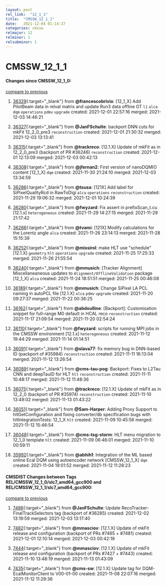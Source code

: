 ```yaml
---
layout: post
rel_link:  "12_1_1"
title:  "CMSSW_12_1_1"
date:   2021-12-04 01:14:37
categories: cmssw
relmajor: 12
relminor: 1
relsubminor: 1
---
```


# CMSSW_12_1_1
#### Changes since CMSSW_12_1_0:
[compare to previous](https://github.com/cms-sw/cmssw/compare/CMSSW_12_1_0...CMSSW_12_1_1)



1. [36329](http://github.com/cms-sw/cmssw/pull/36329){:target="_blank"}  from **@francescobrivio**: [12_1_X] Add PilotBeam data in relval matrix and update Run3 data offline GT `l1` `alca` `dqm` `operations` `pdmv` `upgrade` created: 2021-12-01 22:57:16 merged: 2021-12-03 14:46:21

2. [36327](http://github.com/cms-sw/cmssw/pull/36327){:target="_blank"}  from **@JanFSchulte**: backport DNN cuts for mkFit 12_2_0_pre3 `reconstruction` created: 2021-12-01 21:30:32 merged: 2021-12-03 13:13:41

3. [36315](http://github.com/cms-sw/cmssw/pull/36315){:target="_blank"}  from **@trackreco**: [12.1.X] Update of mkFit as in 12_2_0_pre3 (backport of PR #36246) `reconstruction` created: 2021-12-01 12:13:09 merged: 2021-12-03 00:42:13

4. [36308](http://github.com/cms-sw/cmssw/pull/36308){:target="_blank"}  from **@jfernan2**: First version of nanoDQMIO content [12_1_X] `dqm` created: 2021-11-30 21:24:10 merged: 2021-12-03 13:34:59

5. [36286](http://github.com/cms-sw/cmssw/pull/36286){:target="_blank"}  from **@tsusa**: [121X] Add label for SiPixelQualityRcd in RawToDigi  `alca` `operations` `reconstruction` created: 2021-11-29 19:06:32 merged: 2021-12-01 10:24:39

6. [36280](http://github.com/cms-sw/cmssw/pull/36280){:target="_blank"}  from **@fwyzard**: Fix assert in prefixScan_t.cu [12.1.x] `heterogeneous` created: 2021-11-29 14:27:15 merged: 2021-11-29 21:17:42

7. [36266](http://github.com/cms-sw/cmssw/pull/36266){:target="_blank"}  from **@tvami**: [121X] Modify calculations for the Lorentz angle `alca` created: 2021-11-26 23:14:13 merged: 2021-11-28 15:15:39

8. [36252](http://github.com/cms-sw/cmssw/pull/36252){:target="_blank"}  from **@missirol**: make HLT use "schedule" [12.1.X] `geometry` `hlt` `operations` `upgrade` created: 2021-11-25 17:25:33 merged: 2021-11-26 21:55:54

9. [36240](http://github.com/cms-sw/cmssw/pull/36240){:target="_blank"}  from **@mmusich**: [Tracker Alignment] Miscellaneaneous updates to `Alignment/OfflineValidation` package [12_1_X] `alca` created: 2021-11-24 18:51:51 merged: 2021-11-25 00:46:08

10. [36189](http://github.com/cms-sw/cmssw/pull/36189){:target="_blank"}  from **@mmusich**:  Change SiPixel LA PCL naming in autoPCL file [12.1.X] `alca` `pdmv` `upgrade` created: 2021-11-20 09:27:37 merged: 2021-11-22 00:36:25

11. [36162](http://github.com/cms-sw/cmssw/pull/36162){:target="_blank"}  from **@abdoulline**: [Backport]:  Customisation snippet for full-range M0 default in HCAL reco `reconstruction` created: 2021-11-17 21:09:54 merged: 2021-11-20 02:54:24

12. [36110](http://github.com/cms-sw/cmssw/pull/36110){:target="_blank"}  from **@fwyzard**: scripts for running MPI jobs in the CMSSW environment [12.1.x] `heterogeneous` created: 2021-11-12 19:44:29 merged: 2021-11-14 01:14:51

13. [36091](http://github.com/cms-sw/cmssw/pull/36091){:target="_blank"}  from **@slava77**: fix memory bug in DNN-based ID (packport of #35984) `reconstruction` created: 2021-11-11 16:13:04 merged: 2021-11-12 13:26:54

14. [36089](http://github.com/cms-sw/cmssw/pull/36089){:target="_blank"}  from **@cms-tau-pog**: Backport: Fixes to L2Tau CNN and deepTauID for HLT `hlt` `reconstruction` created: 2021-11-11 10:48:17 merged: 2021-11-12 11:48:36

15. [36075](http://github.com/cms-sw/cmssw/pull/36075){:target="_blank"}  from **@trackreco**: [12.1.X] Update of mkFit as in 12_2_0 (backport of PR #35974) `reconstruction` created: 2021-11-10 13:49:02 merged: 2021-11-13 01:43:22

16. [36051](http://github.com/cms-sw/cmssw/pull/36051){:target="_blank"}  from **@Sam-Harper**: Adding Proxy Support to hltGetConfiguration and fixing converter/db specification bugs with hltIntegrationTests: 12_1_X `hlt` created: 2021-11-09 10:45:56 merged: 2021-11-12 15:46:54

17. [36048](http://github.com/cms-sw/cmssw/pull/36048){:target="_blank"}  from **@cms-tsg-storm**: HLT menu migration to 12_1_0 template `hlt` created: 2021-11-09 06:46:01 merged: 2021-11-10 00:59:11

18. [35992](http://github.com/cms-sw/cmssw/pull/35992){:target="_blank"}  from **@abhih1**: Integration of the ML based online Ecal DQM using autoencoder network [CMSSW_12_1_X] `dqm` created: 2021-11-04 19:01:52 merged: 2021-11-12 11:28:23

#### CMSDIST Changes between Tags REL/CMSSW_12_1_0/slc7_amd64_gcc900 and REL/CMSSW_12_1_1/slc7_amd64_gcc900:
[compare to previous](https://github.com/cms-sw/cmsdist/compare/REL/CMSSW_12_1_0/slc7_amd64_gcc900...REL/CMSSW_12_1_1/slc7_amd64_gcc900)



1. [7486](http://github.com/cms-sw/cmsdist/pull/7486){:target="_blank"}  from **@JanFSchulte**: Update RecoTracker-FinalTrackSelectors tag (backport of #36285) created: 2021-12-02 13:19:59 merged: 2021-12-03 13:17:40

2. [7482](http://github.com/cms-sw/cmsdist/pull/7482){:target="_blank"}  from **@mmasciov**: [12.1.X] Update of mkFit release and configuration (backport of PRs #7465 + #7481) created: 2021-12-01 12:10:14 merged: 2021-12-03 00:42:19

3. [7444](http://github.com/cms-sw/cmsdist/pull/7444){:target="_blank"}  from **@mmasciov**: [12.1.X] Update of mkFit release and configuration (backport of PRs #7427 + #7443) created: 2021-11-10 13:48:19 merged: 2021-11-13 01:43:09

4. [7435](http://github.com/cms-sw/cmsdist/pull/7435){:target="_blank"}  from **@cms-sw**: [12.1.X] Update tag for DQM-EcalMonitorClient to V00-01-00 created: 2021-11-08 22:07:16 merged: 2021-11-12 11:29:36
